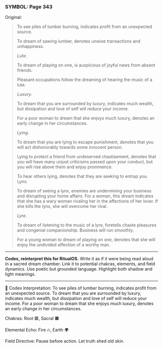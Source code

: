 ### SYMBOL: Page 343

Original:
> To see piles of lumber burning, indicates profit from an unexpected source.
> 
> 
> To dream of sawing lumber, denotes unwise transactions and unhappiness.
> 
> 
> _Lute_.
> 
> 
> To dream of playing on one, is auspicious of joyful news from absent friends.
> 
> 
> Pleasant occupations follow the dreaming of hearing the music
> of a lute.
> 
> 
> _Luxury_.
> 
> 
> To dream that you are surrounded by luxury, indicates much wealth,
> but dissipation and love of self will reduce your income.
> 
> 
> For a poor woman to dream that she enjoys much luxury, denotes an early
> change in her circumstances.
> 
> 
> _Lying_.
> 
> 
> To dream that you are lying to escape punishment, denotes that you will act
> dishonorably towards some innocent person.
> 
> 
> Lying to protect a friend from undeserved chastisement, denotes that
> you will have many unjust criticisms passed upon your conduct,
> but you will rise above them and enjoy prominence.
> 
> 
> To hear others lying, denotes that they are seeking to entrap you. Lynx.
> 
> 
> To dream of seeing a lynx, enemies are undermining your business
> and disrupting your home affairs. For a woman, this dream indicates
> that she has a wary woman rivaling her in the affections of her lover.
> If she kills the lynx, she will overcome her rival.
> 
> 
> _Lyre_.
> 
> 
> To dream of listening to the music of a lyre, foretells chaste pleasures
> and congenial companionship. Business will run smoothly.
> 
> 
> For a young woman to dream of playing on one, denotes that she will enjoy
> the undivided affection of a worthy man.

---

**Codex, reinterpret this for RitualOS.**
Write it as if it were being read aloud in a sacred dream chamber.
Link it to potential chakras, elements, and field dynamics.
Use poetic but grounded language.
Highlight both shadow and light meanings.

---

🔁 Codex Interpretation:
To see piles of lumber burning, indicates profit from an unexpected source. To dream that you are surrounded by luxury, indicates much wealth, but dissipation and love of self will reduce your income. For a poor woman to dream that she enjoys much luxury, denotes an early change in her circumstances.

Chakras: Root 🟥, Sacral 🟧

Elemental Echo: Fire 🔥, Earth 🌍

Field Directive: Pause before action. Let truth shed old skin.
